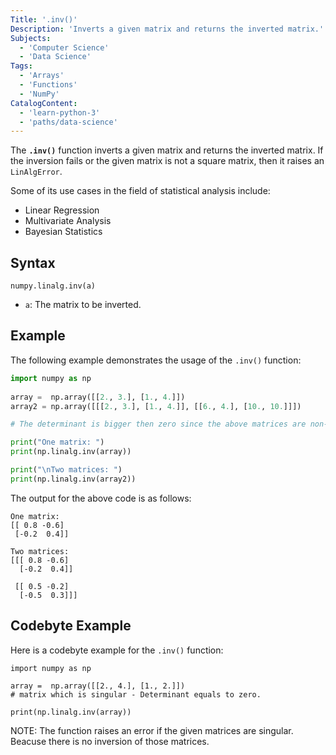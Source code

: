 ```yaml
---
Title: '.inv()'
Description: 'Inverts a given matrix and returns the inverted matrix.'
Subjects: 
  - 'Computer Science'
  - 'Data Science'
Tags: 
  - 'Arrays'
  - 'Functions'
  - 'NumPy'
CatalogContent: 
  - 'learn-python-3'
  - 'paths/data-science'
---
```


The **`.inv()`** function inverts a given matrix and returns the inverted matrix. If the inversion fails or the given matrix is not a square matrix, then it raises an `LinAlgError`.

Some of its use cases in the field of statistical analysis include:

- Linear Regression
- Multivariate Analysis
- Bayesian Statistics

## Syntax

```pseudo
numpy.linalg.inv(a)
```

- `a`: The matrix to be inverted.

## Example

The following example demonstrates the usage of the `.inv()` function:

```py
import numpy as np
 
array =  np.array([[2., 3.], [1., 4.]])
array2 = np.array([[[2., 3.], [1., 4.]], [[6., 4.], [10., 10.]]])

# The determinant is bigger then zero since the above matrices are non-singular

print("One matrix: ")
print(np.linalg.inv(array))

print("\nTwo matrices: ")
print(np.linalg.inv(array2))
```

The output for the above code is as follows:

```shell
One matrix: 
[[ 0.8 -0.6]
 [-0.2  0.4]]

Two matrices: 
[[[ 0.8 -0.6]
  [-0.2  0.4]]

 [[ 0.5 -0.2]
  [-0.5  0.3]]]
```

## Codebyte Example

Here is a codebyte example for the `.inv()` function:

```codebyte/py
import numpy as np

array =  np.array([[2., 4.], [1., 2.]]) 
# matrix which is singular - Determinant equals to zero.

print(np.linalg.inv(array))
```

NOTE: The function raises an error if the given matrices are singular. Beacuse there is no inversion of those matrices.
